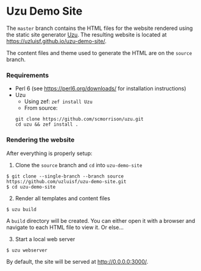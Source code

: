 # Uzu Demo Site

The `master` branch contains the HTML files for the website rendered
using the static site generator
[Uzu](https://github.com/scmorrison/uzu#getting-started). The resulting 
website is located at https://uzluisf.github.io/uzu-demo-site/.

The content files and theme used to generate the HTML are on the
`source` branch.

### Requirements

- Perl 6 (see https://perl6.org/downloads/ for installation instructions)
- Uzu
    - Using zef: `zef install Uzu`
    - From source:
    ```
    git clone https://github.com/scmorrison/uzu.git
    cd uzu && zef install .
    ```

### Rendering the website

After everything is properly setup:

1. Clone the `source` branch and `cd` into `uzu-demo-site`

```
$ git clone --single-branch --branch source https://github.com/uzluisf/uzu-demo-site.git
$ cd uzu-demo-site
```

2. Render all templates and content files

```
$ uzu build
```

A `build` directory will be created. You can either open it with a browser 
and navigate to each HTML file to view it. Or else...

3. Start a local web server

```
$ uzu webserver
```

By default, the site will be served at http://0.0.0.0:3000/.
